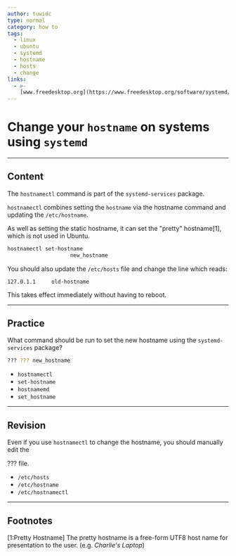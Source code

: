 ```yaml
---
author: tuwidc
type: normal
category: how to
tags:
  - linux
  - ubuntu
  - systemd
  - hostname
  - hosts
  - change
links:
  - >-
    [www.freedesktop.org](https://www.freedesktop.org/software/systemd/man/hostnamectl.html){website}
---
```


# Change your `hostname` on systems using `systemd`


---

## Content

The `hostnamectl` command is part of the `systemd-services` package.

`hostnamectl` combines setting the `hostname` via the hostname command and updating the `/etc/hostname`. 

As well as setting the static hostname, it can set the "pretty" hostname[1], which is not used in Ubuntu. 

```bash
hostnamectl set-hostname 
                    new_hostname
```

You should also update the `/etc/hosts` file and change the line which reads:

```plain-text
127.0.1.1     old-hostname
```

This takes effect immediately without having to reboot.


---

## Practice

What command should be run to set the new hostname using the  `systemd-services` package?

```bash
??? ??? new_hostname
```

- `hostnamectl`
- `set-hostname`
- `hostnamemd`
- `set_hostname`


---

## Revision

Even if you use `hostnamectl` to change the hostname, you should manually edit the 

??? file.

- `/etc/hosts`
- `/etc/hostname`
- `/etc/hostnamectl`


---

## Footnotes

[1:Pretty Hostname]
The pretty hostname is a free-form UTF8 host name for presentation to the user. (e.g. *Charlie's Laptop*)
